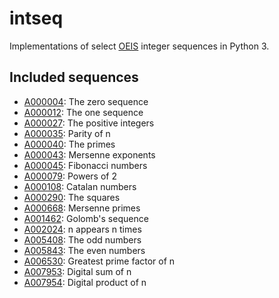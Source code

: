 # intseq
Implementations of select [OEIS](http://oeis.org/) integer sequences in Python 3.

## Included sequences
- [A000004](http://oeis.org/A000004): The zero sequence
- [A000012](http://oeis.org/A000012): The one sequence
- [A000027](http://oeis.org/A000027): The positive integers
- [A000035](http://oeis.org/A000035): Parity of n
- [A000040](http://oeis.org/A000040): The primes
- [A000043](http://oeis.org/A000043): Mersenne exponents
- [A000045](http://oeis.org/A000045): Fibonacci numbers
- [A000079](http://oeis.org/A000079): Powers of 2
- [A000108](http://oeis.org/A000108): Catalan numbers
- [A000290](http://oeis.org/A000290): The squares
- [A000668](http://oeis.org/A000668): Mersenne primes
- [A001462](http://oeis.org/A001462): Golomb's sequence
- [A002024](http://oeis.org/A002024): n appears n times
- [A005408](http://oeis.org/A005408): The odd numbers
- [A005843](http://oeis.org/A005843): The even numbers
- [A006530](http://oeis.org/A006530): Greatest prime factor of n
- [A007953](http://oeis.org/A007953): Digital sum of n
- [A007954](http://oeis.org/A007954): Digital product of n
